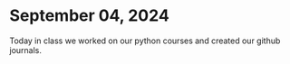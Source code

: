 # September 04, 2024
Today in class we worked on our python courses and created our github journals. 
